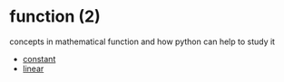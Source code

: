 # function (2)
concepts in mathematical function and how python can help to study it

+ [constant](constant.md)
+ [linear](linear.md)
